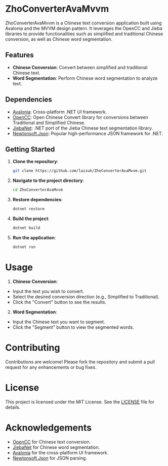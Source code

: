 # ZhoConverterAvaMvvm

ZhoConverterAvaMvvm is a Chinese text conversion application built using Avalonia and the MVVM design pattern. It leverages the OpenCC and Jieba libraries to provide functionalities such as simplified and traditional Chinese conversion, as well as Chinese word segmentation.

## Features

- **Chinese Conversion**: Convert between simplified and traditional Chinese text.
- **Word Segmentation**: Perform Chinese word segmentation to analyze text.

## Dependencies

- [Avalonia](https://avaloniaui.net/): Cross-platform .NET UI framework.
- [OpenCC](https://github.com/BYVoid/OpenCC): Open Chinese Convert library for conversions between Traditional and Simplified Chinese.
- [JiebaNet](https://github.com/anderscui/jieba.NET): .NET port of the Jieba Chinese text segmentation library.
- [Newtonsoft.Json](https://www.newtonsoft.com/json): Popular high-performance JSON framework for .NET.

## Getting Started

1. **Clone the repository**:

   ```bash
   git clone https://github.com/laisuk/ZhoConverterAvaMvvm.git

2. **Navigate to the project directory**:

    ```bash
    cd ZhoConverterAvaMvvm

3. **Restore dependencies**:
    ```bash
   dotnet restore

4. **Build the project**:
    ```bash
    dotnet build
   
5. **Run the application**:
    ```bash
    dotnet run
   
# Usage

1. **Chinese Conversion**:
- Input the text you wish to convert.
- Select the desired conversion direction (e.g., Simplified to Traditional).
- Click the "Convert" button to see the results.

2. **Word Segmentation**:
- Input the Chinese text you want to segment.
- Click the "Segment" button to view the segmented words.

# Contributing
Contributions are welcome! Please fork the repository and submit a pull request for any enhancements or bug fixes.

# License
This project is licensed under the MIT License. See the [LICENSE](./LICENSE) file for details.


# Acknowledgements

- [OpenCC](https://github.com/BYVoid/OpenCC) for Chinese text conversion.
- [JiebaNet](https://github.com/anderscui/jieba.NET) for Chinese word segmentation.
- [Avalonia](https://avaloniaui.net/) for the cross-platform UI framework.
- [Newtonsoft.Json](https://www.newtonsoft.com/json) for JSON parsing.


 

 